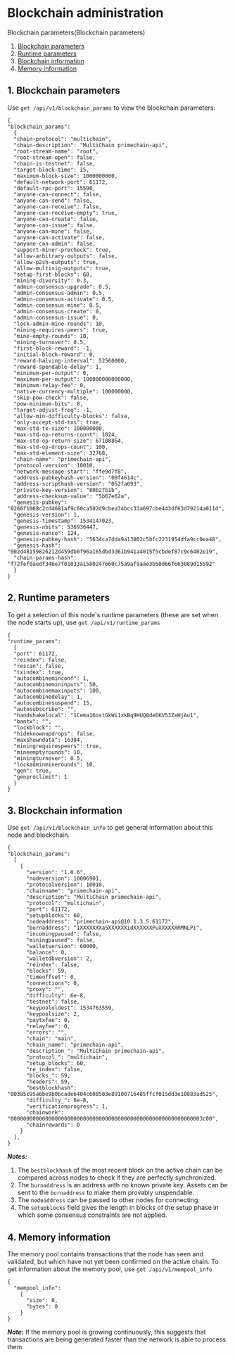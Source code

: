 # Blockchain administration

Blockchain parameters(Blockchain parameters)

1. [Blockchain parameters](#1-Blockchain-parameters)
2. [Runtime parameters](#2-runtime-parameters)
3. [Blockchain information](#3-blockchain-information)
4. [Memory information](#4-memory-information)



## 1. Blockchain parameters

Use `get /api/v1/blockchain_params` to view the blockchain parameters:

```
{
"blockchain_params": 
  {
  "chain-protocol": "multichain",
  "chain-description": "MultiChain primechain-api",
  "root-stream-name": "root",
  "root-stream-open": false,
  "chain-is-testnet": false,
  "target-block-time": 15,
  "maximum-block-size": 1000000000,
  "default-network-port": 61172,
  "default-rpc-port": 15590,
  "anyone-can-connect": false,
  "anyone-can-send": false,
  "anyone-can-receive": false,
  "anyone-can-receive-empty": true,
  "anyone-can-create": false,
  "anyone-can-issue": false,
  "anyone-can-mine": false,
  "anyone-can-activate": false,
  "anyone-can-admin": false,
  "support-miner-precheck": true,
  "allow-arbitrary-outputs": false,
  "allow-p2sh-outputs": true,
  "allow-multisig-outputs": true,
  "setup-first-blocks": 60,
  "mining-diversity": 0.3,
  "admin-consensus-upgrade": 0.5,
  "admin-consensus-admin": 0.5,
  "admin-consensus-activate": 0.5,
  "admin-consensus-mine": 0.5,
  "admin-consensus-create": 0,
  "admin-consensus-issue": 0,
  "lock-admin-mine-rounds": 10,
  "mining-requires-peers": true,
  "mine-empty-rounds": 10,
  "mining-turnover": 0.5,
  "first-block-reward": -1,
  "initial-block-reward": 0,
  "reward-halving-interval": 52560000,
  "reward-spendable-delay": 1,
  "minimum-per-output": 0,
  "maximum-per-output": 100000000000000,
  "minimum-relay-fee": 0,
  "native-currency-multiple": 100000000,
  "skip-pow-check": false,
  "pow-minimum-bits": 8,
  "target-adjust-freq": -1,
  "allow-min-difficulty-blocks": false,
  "only-accept-std-txs": true,
  "max-std-tx-size": 100000000,
  "max-std-op-returns-count": 1024,
  "max-std-op-return-size": 67108864,
  "max-std-op-drops-count": 100,
  "max-std-element-size": 32768,
  "chain-name": "primechain-api",
  "protocol-version": 10010,
  "network-message-start": "ffe9d7f8",
  "address-pubkeyhash-version": "00f4614c",
  "address-scripthash-version": "052fa093",
  "private-key-version": "80b27b1b",
  "address-checksum-value": "5b67e62a",
  "genesis-pubkey": "0266f1068c2cd4681af9c60ca502d9cbea34bcc33a697cbe443df63d79214a011d",
  "genesis-version": 1,
  "genesis-timestamp": 1534147023,
  "genesis-nbits": 536936447,
  "genesis-nonce": 124,
  "genesis-pubkey-hash": "5634ca7dda9a13802c5bfc2231954dfa9cc0ea48",
  "genesis-hash": "002d48159826212d459db0f96a165dbd3d61b941a4015f5cbdef87c9c6402e19",
  "chain-params-hash": "f72fef0aedf346e7f01033a1580247660c75a9af9aae3b50d66f663089d15592"
  }
}
```

## 2. Runtime parameters
To get a selection of this node's runtime parameters (these are set when the node starts up), use `get /api/v1/runtime_params`

```
{
"runtime_params": 
  {
  "port": 61172,
  "reindex": false,
  "rescan": false,
  "txindex": true,
  "autocombineminconf": 1,
  "autocombinemininputs": 50,
  "autocombinemaxinputs": 100,
  "autocombinedelay": 1,
  "autocombinesuspend": 15,
  "autosubscribe": "",
  "handshakelocal": "1Cema16ostGkWi1xkBq9HUQ8deDKV53ZxHjAu1",
  "bantx": "",
  "lockblock": "",
  "hideknownopdrops": false,
  "maxshowndata": 16384,
  "miningrequirespeers": true,
  "mineemptyrounds": 10,
  "miningturnover": 0.5,
  "lockadminminerounds": 10,
  "gen": true,
  "genproclimit": 1
  }
}
```
## 3. Blockchain information

Use `get /api/v1/blockchain_info` to get general information about this node and blockchain. 
```
{
"blockchain_params": 
  [
    {
      "version": "1.0.6",
      "nodeversion": 10006901,
      "protocolversion": 10010,
      "chainname": "primechain-api",
      "description": "MultiChain primechain-api",
      "protocol": "multichain",
      "port": 61172,
      "setupblocks": 60,
      "nodeaddress": "primechain-api@10.1.3.5:61172",
      "burnaddress": "1XXXXXXXa5XXXXXXidXXXXXXPuXXXXXXRMNLPi",
      "incomingpaused": false,
      "miningpaused": false,
      "walletversion": 60000,
      "balance": 0,
      "walletdbversion": 2,
      "reindex": false,
      "blocks": 59,
      "timeoffset": 0,
      "connections": 0,
      "proxy": "",
      "difficulty": 6e-8,
      "testnet": false,
      "keypoololdest": 1534763559,
      "keypoolsize": 2,
      "paytxfee": 0,
      "relayfee": 0,
      "errors": "",
      "chain": "main",
      "chain_name": "primechain-api",
      "description_": "MultiChain primechain-api",
      "protocol_": "multichain",
      "setup_blocks": 60,
      "re_index": false,
      "blocks_": 59,
      "headers": 59,
      "bestblockhash": "00385c95a6be9b0bcade6404c608583e89100716485ffcf015dd3e10883ad525",
      "difficulty_": 6e-8,
      "verificationprogress": 1,
      "chainwork": "0000000000000000000000000000000000000000000000000000000000003c00",
      "chainrewards": 0
    }
  ],
}
```
***Notes:***
1. The `bestblockhash` of the most recent block on the active chain can be compared across nodes to check if they are perfectly synchronized.
2. The `burnaddress` is an address with no known private key. Assets can be sent to the `burnaddress` to make them provably unspendable. 
3. The `nodeaddress` can be passed to other nodes for connecting. 
4. The `setupblocks` field gives the length in blocks of the setup phase in which some consensus constraints are not applied.

## 4. Memory information
The memory pool contains transactions that the node has seen and validated, but which have not yet been confirmed on the active chain. To get information about the memory pool, use `get /api/v1/mempool_info`

```
{
  "mempool_info": 
    {
      "size": 0,
      "bytes": 0
    }
}
```
***Note:***
If the memory pool is growing continuously, this suggests that transactions are being generated faster than the network is able to process them.
